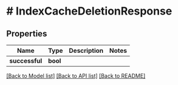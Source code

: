 # # IndexCacheDeletionResponse

## Properties

Name | Type | Description | Notes
------------ | ------------- | ------------- | -------------
**successful** | **bool** |  |

[[Back to Model list]](../../README.md#models) [[Back to API list]](../../README.md#endpoints) [[Back to README]](../../README.md)
